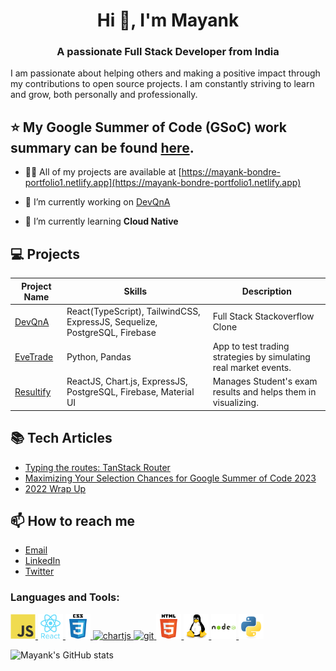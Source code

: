 <h1 align="center">Hi 👋, I'm Mayank</h1>
<h3 align="center">A passionate Full Stack Developer from India</h3>

<p>I am passionate about helping others and making a positive impact through my contributions to open source projects. I am constantly striving to learn and grow, both personally and professionally.</p>

## :star: My Google Summer of Code (GSoC) work summary can be found [here](https://gist.github.com/mak2002/d9d537e9a61390427ca37976895ce215).

- 👨‍💻 All of my projects are available at [https://mayank-bondre-portfolio1.netlify.app](https://mayank-bondre-portfolio1.netlify.app)

- 🔭 I’m currently working on [DevQnA](https://github.com/mak2002/StackOverflow-Clone)

- 🌱 I’m currently learning **Cloud Native**

## :computer: Projects

| Project Name | Skills | Description |
| --- | --- | --- |
| [DevQnA](https://github.com/mak2002/DevQnA) | React(TypeScript), TailwindCSS, ExpressJS, Sequelize, PostgreSQL, Firebase | Full Stack Stackoverflow Clone |
| [EveTrade](https://github.com/mak2002/EveTrade) | Python, Pandas | App to test trading strategies by simulating real market events. |
| [Resultify](https://github.com/mak2002/Resultify) | ReactJS, Chart.js, ExpressJS, PostgreSQL, Firebase, Material UI | Manages Student's exam results and helps them in visualizing. |


## 📚 Tech Articles
- [Typing the routes: TanStack Router](https://mayank-bondre.hashnode.dev/typing-the-routes-tanstack-router)
- [Maximizing Your Selection Chances for Google Summer of Code 2023](https://mayank-bondre.hashnode.dev/maximizing-your-selection-chances-for-google-summer-of-code-2023-insights-from-a-gsoc-22-contributor)
- [2022 Wrap Up](https://mayank-bondre.hashnode.dev/a-happening-year-2022-wrap-up)

## 📫 How to reach me 
- [Email](mailto:makbond0902@gmail.com)
- [LinkedIn](https://www.linkedin.com/in/mayank-bondre-11a522223/)
- [Twitter](https://twitter.com/MayankBondre)


<h3 align="left">Languages and Tools:</h3>
<p align="left"><a href="https://developer.mozilla.org/en-US/docs/Web/JavaScript" target="_blank"> <img src="https://raw.githubusercontent.com/devicons/devicon/master/icons/javascript/javascript-original.svg" alt="javascript" width="40" height="40"/> </a><a href="https://reactjs.org/" target="_blank"> <img src="https://raw.githubusercontent.com/devicons/devicon/master/icons/react/react-original-wordmark.svg" alt="react" width="40" height="40"/> </a> <a href="https://www.w3schools.com/css/" target="_blank"> <img src="https://raw.githubusercontent.com/devicons/devicon/master/icons/css3/css3-original-wordmark.svg" alt="css3" width="40" height="40"/> </a> <a href="https://www.chartjs.org" target="_blank"> <img src="https://www.chartjs.org/media/logo-title.svg" alt="chartjs" width="40" height="40"/> </a> <a href="https://git-scm.com/" target="_blank"> <img src="https://www.vectorlogo.zone/logos/git-scm/git-scm-icon.svg" alt="git" width="40" height="40"/> </a> <a href="https://www.w3.org/html/" target="_blank"> <img src="https://raw.githubusercontent.com/devicons/devicon/master/icons/html5/html5-original-wordmark.svg" alt="html5" width="40" height="40"/> </a>  <a href="https://www.linux.org/" target="_blank"> <img src="https://raw.githubusercontent.com/devicons/devicon/master/icons/linux/linux-original.svg" alt="linux" width="40" height="40"/> </a> <a href="https://nodejs.org" target="_blank"> <img src="https://raw.githubusercontent.com/devicons/devicon/master/icons/nodejs/nodejs-original-wordmark.svg" alt="nodejs" width="40" height="40"/> </a> <a href="https://www.python.org" target="_blank"> <img src="https://raw.githubusercontent.com/devicons/devicon/master/icons/python/python-original.svg" alt="python" width="40" height="40"/> </a>  </p>


![Mayank's GitHub stats](https://github-readme-stats.vercel.app/api?username=mak2002&count_private=true&show_icons=true)

